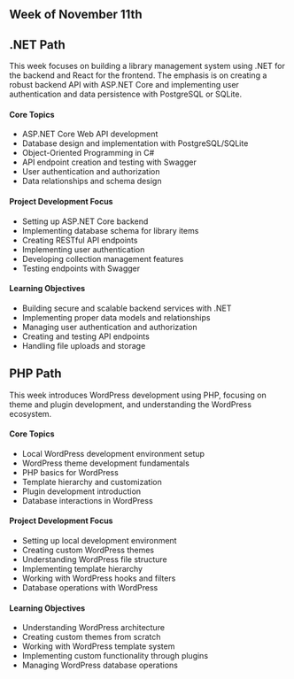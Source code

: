 ## Week of November 11th

## .NET Path

This week focuses on building a library management system using .NET for the backend and React for the frontend. The emphasis is on creating a robust backend API with ASP.NET Core and implementing user authentication and data persistence with PostgreSQL or SQLite.

#### Core Topics

- ASP.NET Core Web API development
- Database design and implementation with PostgreSQL/SQLite
- Object-Oriented Programming in C#
- API endpoint creation and testing with Swagger
- User authentication and authorization
- Data relationships and schema design

#### Project Development Focus

- Setting up ASP.NET Core backend
- Implementing database schema for library items
- Creating RESTful API endpoints
- Implementing user authentication
- Developing collection management features
- Testing endpoints with Swagger

#### Learning Objectives

- Building secure and scalable backend services with .NET
- Implementing proper data models and relationships
- Managing user authentication and authorization
- Creating and testing API endpoints
- Handling file uploads and storage

## PHP Path

This week introduces WordPress development using PHP, focusing on theme and plugin development, and understanding the WordPress ecosystem.

#### Core Topics

- Local WordPress development environment setup
- WordPress theme development fundamentals
- PHP basics for WordPress
- Template hierarchy and customization
- Plugin development introduction
- Database interactions in WordPress

#### Project Development Focus

- Setting up local development environment
- Creating custom WordPress themes
- Understanding WordPress file structure
- Implementing template hierarchy
- Working with WordPress hooks and filters
- Database operations with WordPress

#### Learning Objectives

- Understanding WordPress architecture
- Creating custom themes from scratch
- Working with WordPress template system
- Implementing custom functionality through plugins
- Managing WordPress database operations
